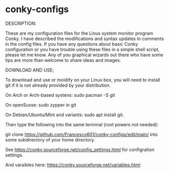 # conky-configs

DESCRIPTION:

These are my configuration files for the Linux system monitor program Conky.
I have described the modifications and syntax updates in comments in the config files.
If you have any questions about basic Conky configuration or you have trouble using these files in a simple shell script, please let me know.
Any of you graphical wizards out there who have some tips are more than welcome to share ideas and images. 



DOWNLOAD AND USE; 

To download and use or moidify on your Linux box, you will need to install git if it is not already provided by your distribution.

On Arch or Arch-based systens: sudo pacman -S git

On openSusse: sudo zypper in git

On Debian/Ubuntu/Mint and variants: sudo apt install git.

Then type the following into the same terminal (root powers not needed):

 git clone https://github.com/Francesco601/conky-configs/edit/main/ into some subdirectory of your home directory.

See https://conky.sourceforge.net/config_settings.html for configration settings.

And varaibles here: https://conky.sourceforge.net/variables.html


